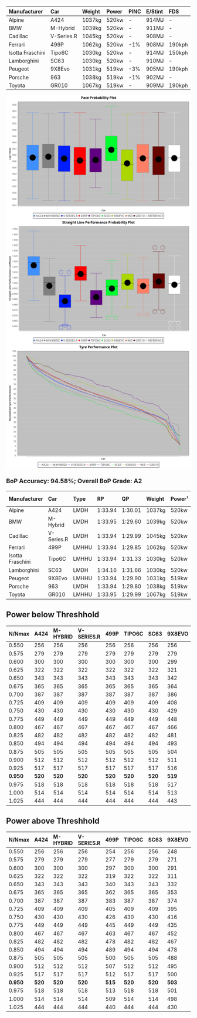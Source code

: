 | Manufacturer     | Car        | Weight | Power | PINC    | E/Stint | FDS     |
|:-|:-|:-|:-|:-|:-|:-|
| Alpine           | A424       | 1037kg | 520kw |    -    | 914MJ   |    -    |
| BMW              | M-Hybrid   | 1039kg | 520kw |    -    | 911MJ   |    -    |
| Cadillac         | V-Series.R | 1045kg | 520kw |    -    | 908MJ   |    -    |
| Ferrari          | 499P       | 1062kg | 520kw | -1%     | 908MJ   | 190kph  |
| Isotta Fraschini | Tipo6C     | 1030kg | 520kw |    -    | 914MJ   | 150kph  |
| Lamborghini      | SC63       | 1030kg | 520kw |    -    | 910MJ   |    -    |
| Peugeot          | 9X8Evo     | 1031kg | 519kw | -3%     | 905MJ   | 190kph  |
| Porsche          | 963        | 1038kg | 519kw | -1%     | 902MJ   |    -    |
| Toyota           | GR010      | 1067kg | 519kw |    -    | 909MJ   | 190kph  |

![PACECHART](./IMG/AUTO.png)
![STRAIGHTLINEPERFORMANCECHART](./IMG/AUTO_sp.png)
![TYREPERFORMANCECHART](./IMG/AUTO_tw.png)

### BoP Accuracy: 94.58%; Overall BoP Grade: A2
| Manufacturer     | Car        | Type  | RP      | QP      | Weight | Power¹ | Threshhold | PINC    | Power² | E/Stint | AVG Vmax  | FDS     | RDLC | L/Stint | BOP-Grade | Model Accuracy | Model Points | Match%  | SimDiff |
|:-|:-|:-|:-|:-|:-|:-|:-|:-|:-|:-|:-|:-|:-|:-|:-|:-|:-|:-|:-|
| Alpine           | A424       | LMDH  | 1:33.94 | 1:30.01 | 1037kg | 520kw  | 0.0kph     |    -    | 520kw  |  914MJ  | 316.04kph |    -    | 1.02 | 36      | ~A1       | 86.43%         | 618          | 98.44%  | ±0.05s  |
| BMW              | M-Hybrid   | LMDH  | 1:33.95 | 1:29.60 | 1039kg | 520kw  | 210.0kph   |    -    | 520kw  |  911MJ  | 312.92kph |    -    | 1.02 | 37      | +A2       | 93.77%         | 1672         | 92.67%  | ±0.16s  |
| Cadillac         | V-Series.R | LMDH  | 1:33.94 | 1:29.99 | 1045kg | 520kw  | 210.0kph   |    -    | 520kw  |  908MJ  | 309.20kph |    -    | 1.02 | 37      | ~A1       | 83.12%         | 1921         | 100.00% | ±0.38s  |
| Ferrari          | 499P       | LMHHU | 1:33.94 | 1:29.85 | 1062kg | 520kw  | 210.0kph   | -1%     | 515kw  |  908MJ  | 312.85kph | 190kph  | 1.02 | 37      | ~A1       | 69.49%         | 1950         | 100.00% | ±0.40s  |
| Isotta Fraschini | Tipo6C     | LMHHU | 1:33.94 | 1:31.33 | 1030kg | 520kw  | 0.0kph     |    -    | 520kw  |  914MJ  | 311.81kph | 150kph  | 1.08 | 37      | +C1       | 73.56%         | 64           | 75.39%  | ±0.21s  |
| Lamborghini      | SC63       | LMDH  | 1:34.16 | 1:31.66 | 1030kg | 520kw  | 0.0kph     |    -    | 520kw  |  910MJ  | 312.88kph |    -    | 1.05 | 36      | +B2       | 95.82%         | 459          | 84.73%  | ±0.13s  |
| Peugeot          | 9X8Evo     | LMHHU | 1:33.94 | 1:29.90 | 1031kg | 519kw  | 210.0kph   | -3%     | 503kw  |  905MJ  | 312.53kph | 190kph  | 1.02 | 37      | ~A1       | 66.97%         | 221          | 100.00% | ±0.46s  |
| Porsche          | 963        | LMDH  | 1:33.94 | 1:29.80 | 1038kg | 519kw  | 210.0kph   | -1%     | 514kw  |  902MJ  | 312.12kph |    -    | 1.02 | 37      | ~A1       | 81.02%         | 5243         | 100.00% | ±0.37s  |
| Toyota           | GR010      | LMHHU | 1:33.95 | 1:29.99 | 1067kg | 519kw  | 210.0kph   |    -    | 519kw  |  909MJ  | 311.46kph | 190kph  | 1.02 | 37      | ~A1       | 73.70%         | 2701         | 100.00% | ±0.23s  |

## Power below Threshhold
| N/Nmax    | A424    | M-HYBRID | V-SERIES.R | 499P    | TIPO6C  | SC63    | 9X8EVO  | 963     | GR010   |
|:-|:-|:-|:-|:-|:-|:-|:-|:-|:-|
|  0.550    |  256    |  256     |  256       |  256    |  256    |  256    |  256    |  256    |  256    |
|  0.575    |  279    |  279     |  279       |  279    |  279    |  279    |  279    |  279    |  279    |
|  0.600    |  300    |  300     |  300       |  300    |  300    |  300    |  299    |  299    |  299    |
|  0.625    |  322    |  322     |  322       |  322    |  322    |  322    |  321    |  321    |  321    |
|  0.650    |  343    |  343     |  343       |  343    |  343    |  343    |  342    |  342    |  342    |
|  0.675    |  365    |  365     |  365       |  365    |  365    |  365    |  364    |  364    |  364    |
|  0.700    |  387    |  387     |  387       |  387    |  387    |  387    |  386    |  386    |  386    |
|  0.725    |  409    |  409     |  409       |  409    |  409    |  409    |  408    |  408    |  408    |
|  0.750    |  430    |  430     |  430       |  430    |  430    |  430    |  429    |  429    |  429    |
|  0.775    |  449    |  449     |  449       |  449    |  449    |  449    |  448    |  448    |  448    |
|  0.800    |  467    |  467     |  467       |  467    |  467    |  467    |  466    |  466    |  466    |
|  0.825    |  482    |  482     |  482       |  482    |  482    |  482    |  481    |  481    |  481    |
|  0.850    |  494    |  494     |  494       |  494    |  494    |  494    |  493    |  493    |  493    |
|  0.875    |  505    |  505     |  505       |  505    |  505    |  505    |  504    |  504    |  504    |
|  0.900    |  512    |  512     |  512       |  512    |  512    |  512    |  511    |  511    |  511    |
|  0.925    |  517    |  517     |  517       |  517    |  517    |  517    |  516    |  516    |  516    |
| **0.950** | **520** | **520**  | **520**    | **520** | **520** | **520** | **519** | **519** | **519** |
|  0.975    |  518    |  518     |  518       |  518    |  518    |  518    |  517    |  517    |  517    |
|  1.000    |  514    |  514     |  514       |  514    |  514    |  514    |  513    |  513    |  513    |
|  1.025    |  444    |  444     |  444       |  444    |  444    |  444    |  443    |  443    |  443    |

## Power above Threshhold
| N/Nmax    | A424    | M-HYBRID | V-SERIES.R | 499P    | TIPO6C  | SC63    | 9X8EVO  | 963     | GR010   |
|:-|:-|:-|:-|:-|:-|:-|:-|:-|:-|
|  0.550    |  256    |  256     |  256       |  254    |  256    |  256    |  248    |  253    |  256    |
|  0.575    |  279    |  279     |  279       |  277    |  279    |  279    |  271    |  276    |  279    |
|  0.600    |  300    |  300     |  300       |  297    |  300    |  300    |  291    |  297    |  299    |
|  0.625    |  322    |  322     |  322       |  319    |  322    |  322    |  311    |  318    |  321    |
|  0.650    |  343    |  343     |  343       |  340    |  343    |  343    |  332    |  339    |  342    |
|  0.675    |  365    |  365     |  365       |  362    |  365    |  365    |  353    |  361    |  364    |
|  0.700    |  387    |  387     |  387       |  383    |  387    |  387    |  374    |  383    |  386    |
|  0.725    |  409    |  409     |  409       |  405    |  409    |  409    |  395    |  404    |  408    |
|  0.750    |  430    |  430     |  430       |  426    |  430    |  430    |  416    |  425    |  429    |
|  0.775    |  449    |  449     |  449       |  445    |  449    |  449    |  435    |  444    |  448    |
|  0.800    |  467    |  467     |  467       |  463    |  467    |  467    |  452    |  462    |  466    |
|  0.825    |  482    |  482     |  482       |  478    |  482    |  482    |  467    |  477    |  481    |
|  0.850    |  494    |  494     |  494       |  489    |  494    |  494    |  478    |  488    |  493    |
|  0.875    |  505    |  505     |  505       |  500    |  505    |  505    |  488    |  499    |  504    |
|  0.900    |  512    |  512     |  512       |  507    |  512    |  512    |  495    |  506    |  511    |
|  0.925    |  517    |  517     |  517       |  512    |  517    |  517    |  500    |  511    |  516    |
| **0.950** | **520** | **520**  | **520**    | **515** | **520** | **520** | **503** | **514** | **519** |
|  0.975    |  518    |  518     |  518       |  513    |  518    |  518    |  501    |  512    |  517    |
|  1.000    |  514    |  514     |  514       |  509    |  514    |  514    |  498    |  508    |  513    |
|  1.025    |  444    |  444     |  444       |  440    |  444    |  444    |  430    |  439    |  443    |
